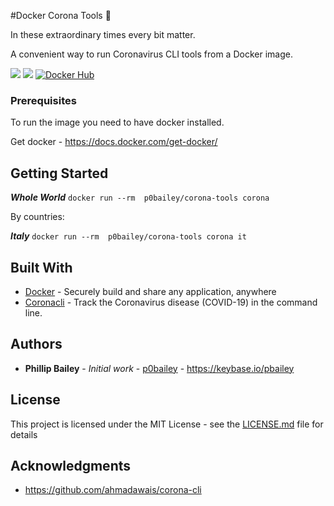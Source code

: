 #Docker Corona Tools 🦠

In these extraordinary times every bit matter.

A convenient way to run Coronavirus CLI tools from a Docker image.

[![](https://images.microbadger.com/badges/image/p0bailey/corona-tools.svg)](http://microbadger.com/images/p0bailey/corona-tools "Get your own image badge on microbadger.com")
[![](https://images.microbadger.com/badges/version/p0bailey/corona-tools.svg)](https://hub.docker.com/r/p0bailey/corona-tools/)
[![Docker Hub](http://img.shields.io/docker/pulls/p0bailey/corona-tools.svg)](https://hub.docker.com/r/p0bailey/corona-tools/)

### Prerequisites

To run the image you need to have docker installed.

Get docker - https://docs.docker.com/get-docker/

## Getting Started

***Whole World*** `docker run --rm  p0bailey/corona-tools corona`

By countries: 

***Italy*** `docker run --rm  p0bailey/corona-tools corona it`

## Built With

* [Docker](https://www.docker.com/) - Securely build and share any application, anywhere
* [Coronacli](https://github.com/ahmadawais/corona-cli) -  Track the Coronavirus disease (COVID-19) in the command line.




## Authors

* **Phillip Bailey** - *Initial work* - [p0bailey](https://github.com/p0bailey) - https://keybase.io/pbailey


## License

This project is licensed under the MIT License - see the [LICENSE.md](LICENSE.md) file for details

## Acknowledgments

* https://github.com/ahmadawais/corona-cli

